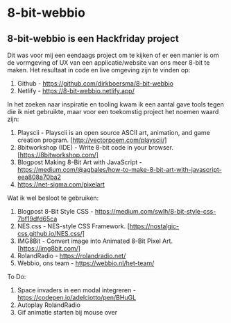 # 8-bit-webbio
## 8-bit-webbio is een Hackfriday project

Dit was voor mij een eendaags project om te kijken of er een manier is om de vormgeving of UX van een applicatie/website van ons meer 8-bit te maken. 
Het resultaat in code en live omgeving zijn te vinden op:
  
  1. Github - https://github.com/dirkboersma/8-bit-webbio
  2. Netlify - https://8-bit-webbio.netlify.app/

In het zoeken naar inspiratie en tooling kwam ik een aantal gave tools tegen die ik niet gebruikte, maar voor een toekomstig project het noemen waard zijn:
  
  1. Playscii - Playscii is an open source ASCII art, animation, and game creation program. [http://vectorpoem.com/playscii/]
  2. 8bitworkshop (IDE) - Write 8-bit code in your browser. [https://8bitworkshop.com/]
  3. Blogpost Making 8-Bit Art with JavaScript - https://medium.com/@agbales/how-to-make-8-bit-art-with-javascript-eea808a70ba2
  4. https://net-sigma.com/pixelart
  
Wat ik wel besloot te gebruiken:
  
  1. Blogpost 8-Bit Style CSS - https://medium.com/swlh/8-bit-style-css-7bf19dfd65ca
  2. NES.css - NES-style CSS Framework. [https://nostalgic-css.github.io/NES.css/]
  3. IMG8Bit - Convert image into Animated 8-Bit Pixel Art. [https://img8bit.com/]
  4. RolandRadio - https://rolandradio.net/
  5. Webbio, ons team - https://webbio.nl/het-team/
  

To Do:
  1. Space invaders in een modal integreren - https://codepen.io/adelciotto/pen/BHuGL
  2. Autoplay RolandRadio
  3. Gif animatie starten bij mouse over
  
